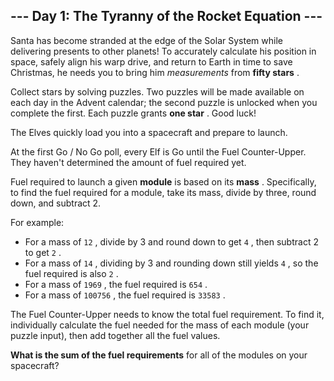 ## --- Day 1: The Tyranny of the Rocket Equation ---

Santa has become stranded at the edge of the Solar System while delivering presents to other planets! To accurately calculate his position in space, safely align his warp drive, and return to Earth in time to save Christmas, he needs you to bring him *measurements* from **fifty stars** .

Collect stars by solving puzzles.  Two puzzles will be made available on each day in the Advent calendar; the second puzzle is unlocked when you complete the first.  Each puzzle grants **one star** . Good luck!

The Elves quickly load you into a spacecraft and prepare to launch.

At the first Go / No Go poll, every Elf is Go until the Fuel Counter-Upper.  They haven't determined the amount of fuel required yet.

Fuel required to launch a given **module** is based on its **mass** .  Specifically, to find the fuel required for a module, take its mass, divide by three, round down, and subtract 2.

For example:

- For a mass of `12` , divide by 3 and round down to get `4` , then subtract 2 to get `2` .
- For a mass of `14` , dividing by 3 and rounding down still yields `4` , so the fuel required is also `2` .
- For a mass of `1969` , the fuel required is `654` .
- For a mass of `100756` , the fuel required is `33583` .


The Fuel Counter-Upper needs to know the total fuel requirement.  To find it, individually calculate the fuel needed for the mass of each module (your puzzle input), then add together all the fuel values.

 **What is the sum of the fuel requirements** for all of the modules on your spacecraft?
